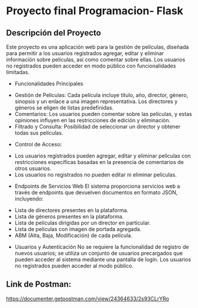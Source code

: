 # Proyecto final Programacion- Flask 

## Descripción del Proyecto

Este proyecto es una aplicación web para la gestión de películas, diseñada para permitir a los usuarios registrados agregar, editar y eliminar información sobre películas, así como comentar sobre ellas. Los usuarios no registrados pueden acceder en modo público con funcionalidades limitadas.

- Funcionalidades Principales
* Gestión de Películas: Cada película incluye título, año, director, género, sinopsis y un enlace a una imagen representativa. Los directores y géneros se eligen de listas predefinidas.
* Comentarios: Los usuarios pueden comentar sobre las películas, y estas opiniones influyen en las restricciones de edición y eliminación.
* Filtrado y Consulta: Posibilidad de seleccionar un director y obtener todas sus películas.

- Control de Acceso:
* Los usuarios registrados pueden agregar, editar y eliminar películas con restricciones específicas basadas en la presencia de comentarios de otros usuarios.
* Los usuarios no registrados no pueden editar ni eliminar películas.

- Endpoints de Servicios Web
  El sistema proporciona servicios web a través de endpoints que devuelven documentos en formato JSON, incluyendo:
* Lista de directores presentes en la plataforma.
* Lista de géneros presentes en la plataforma.
* Lista de películas dirigidas por un director en particular.
* Lista de películas con imagen de portada agregada.
* ABM (Alta, Baja, Modificación) de cada película.

- Usuarios y Autenticación
No se requiere la funcionalidad de registro de nuevos usuarios; se utiliza un conjunto de usuarios precargados que pueden acceder al sistema mediante una pantalla de login. Los usuarios no registrados pueden acceder al modo público.


## Link de Postman:
https://documenter.getpostman.com/view/24364633/2s93CLrYRo
